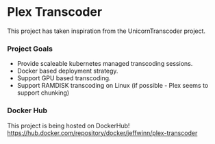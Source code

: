 # Plex Transcoder
This project has taken inspiration from the UnicornTranscoder project.

### Project Goals
- Provide scaleable kubernetes managed transcoding sessions.
- Docker based deployment strategy.
- Support GPU based transcoding.
- Support RAMDISK transcoding on Linux (if possible - Plex seems to support chunking)

### Docker Hub
This project is being hosted on DockerHub!
https://hub.docker.com/repository/docker/jeffwinn/plex-transcoder